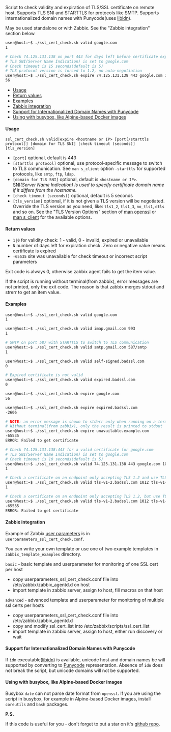 Script to check validity and expiration of TLS/SSL certificate on remote host. Supports TLS SNI and STARTTLS for protocols like SMTP. Supports internationalized domain names with Punycode(uses [libidn](https://www.gnu.org/software/libidn/)).

May be used standalone or with Zabbix. See the "Zabbix integration" section below.


```bash
user@host:~$ ./ssl_cert_check.sh valid google.com
1

# Check 74.125.131.138 on port 443 for days left before certificate expiration
# TLS SNI(Server Name Indication) is set to google.com
# Check timeout is 15 seconds(default is 5)
# TLS protocol version is forced to 1.2, no auto-negotiation
user@host:~$ ./ssl_cert_check.sh expire 74.125.131.138 443 google.com 15 tls1_2
56

```

- [Usage](#usage)
- [Return values](#return-values)
- [Examples](#examples)
- [Zabbix integration](#zabbix-integration)
- [Support for Internationalized Domain Names with Punycode](#support-for-internationalized-domain-names-with-punycode)
- [Using with busybox, like Alpine-based Docker images](#using-with-busybox-like-alpine-based-docker-images)

#### Usage

`ssl_cert_check.sh valid|expire <hostname or IP> [port[/starttls protocol]] [domain for TLS SNI] [check timeout (seconds)] [tls_version]`

* `[port]` optional, default is 443
* `[starttls protocol]` optional, use protocol-specific message to switch to TLS communication. See `man s_client` option `-starttls` for supported protocols, like `smtp`, `ftp`, `ldap`.
* `[domain for TLS SNI]` optional, default is `<hostname or IP>`.  
[SNI](https://en.wikipedia.org/wiki/Server_Name_Indication)*(Server Name Indication) is used to specify certificate domain name if it differs from the hostname.*
* `[check timeout (seconds)]` optional, default is 5 seconds
* `[tls_version]` optional, if it is not given a TLS version will be negotiated. Override the TLS version as you need, like: `tls1_2`, `tls1_3`, `no_tls1`, `dtls` and so on. See the "TLS Version Options" section of [man openssl](https://www.openssl.org/docs/man3.0/man1/openssl.html) or [man s_client](https://www.openssl.org/docs/man3.0/man1/s_client.html) for the available options.

#### Return values

* `1|0`  for validity check: 1 - valid, 0 - invalid, expired or unavailable
* `N`  number of days left for expiration check. Zero or negative value means certificate is expired
* `-65535`  site was unavailable for check timeout or incorrect script parameters

Exit code is always 0, otherwise zabbix agent fails to get the item value.

If the script is running without terminal(from zabbix), error messages are not printed, only the exit code. The reason is that zabbix merges stdout and strerr to get an item value.

#### Examples

```bash
user@host:~$ ./ssl_cert_check.sh valid google.com
1

user@host:~$ ./ssl_cert_check.sh valid imap.gmail.com 993
1

# SMTP on port 587 with STARTTLS to switch to TLS communication
user@host:~$ ./ssl_cert_check.sh valid smtp.gmail.com 587/smtp
1

user@host:~$ ./ssl_cert_check.sh valid self-signed.badssl.com
0

# Expired certificate is not valid
user@host:~$ ./ssl_cert_check.sh valid expired.badssl.com
0

user@host:~$ ./ssl_cert_check.sh expire google.com
56

user@host:~$ ./ssl_cert_check.sh expire expired.badssl.com
-2606

# NOTE: an error message is shown to stderr only when running on a terminal
# Without terminal(from zabbix), only the result is printed to stdout
user@host:~$ ./ssl_cert_check.sh expire unavailable.example.com
-65535
ERROR: Failed to get certificate

# Check 74.125.131.138:443 for a valid certificate for google.com
# TLS SNI(Server Name Indication) is set to google.com
# Check timeout is 10 seconds(default is 5)
user@host:~$ ./ssl_cert_check.sh valid 74.125.131.138 443 google.com 10
1

# Check a certificate on an endpoint only accepting TLS 1.2 and use TLS 1.2, which is valid.
user@host:~$ ./ssl_cert_check.sh valid tls-v1-2.badssl.com 1012 tls-v1-2.badssl.com 10 tls1_2
1

# Check a certificate on an endpoint only accepting TLS 1.2, but use TLS 1.1, which is invalid.
user@host:~$ ./ssl_cert_check.sh valid tls-v1-2.badssl.com 1012 tls-v1-2.badssl.com 10 tls1_1
-65535
ERROR: Failed to get certificate

```

#### Zabbix integration

Example of Zabbix [user parameters](https://www.zabbix.com/documentation/current/manual/config/items/userparameters) is in `userparameters_ssl_cert_check.conf`.

You can write your own template or use one of two example templates in `zabbix_template_examples` directory.

`basic` - basic template and userparameter for monitoring of one SSL cert per host

* copy userparameters_ssl_cert_check.conf file into /etc/zabbix/zabbix_agentd.d on host
* import template in zabbix server, assign to host, fill macros on that host

`advanced` - advanced template and userparameter for monitoring of multiple ssl certs per hosts

* copy userparameters_ssl_cert_check.conf file into /etc/zabbix/zabbix_agentd.d
* copy and modify ssl_cert_list into /etc/zabbix/scripts/ssl_cert_list
* import template in zabbix server, assign to host, either run discovery or wait

#### Support for Internationalized Domain Names with Punycode

If `idn` executable([libidn](https://www.gnu.org/software/libidn/)) is available, unicode host and domain names be will supported by converting to [Punycode](https://en.wikipedia.org/wiki/Punycode) representation. Absence of `idn` does not break the script, but unicode domains will not be supported.

#### Using with busybox, like Alpine-based Docker images

Busybox `date` can not parse date format from `openssl`. If you are using the script in busybox, for example in Alpine-based Docker images, install `coreutils` and `bash` packages.

**P.S.**

If this code is useful for you - don't forget to put a star on it's [github repo](https://github.com/selivan/https-ssl-cert-check-zabbix).
